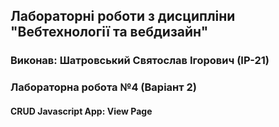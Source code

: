 ## Лабораторні роботи з дисципліни "Вебтехнології та вебдизайн"

### Виконав: Шатровський Святослав Ігорович (ІР-21)
### Лабораторна робота №4 (Варіант 2)

#### CRUD Javascript App: View Page


